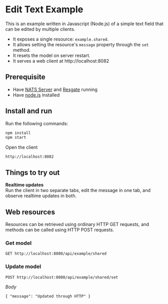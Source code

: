 # Edit Text Example

This is an example written in Javascript (Node.js) of a simple text field that can be edited by multiple clients.
* It exposes a single resource: `example.shared`.
* It allows setting the resource's `message` property through the `set` method.
* It resets the model on server restart.
* It serves a web client at http://localhost:8082

## Prerequisite

* Have [NATS Server](https://nats-io.github.io/docs/nats_server/installation.html) and [Resgate](https://resgate.io/docs/get-started/installation/) running
* Have [node.js](https://nodejs.org/en/download/) installed

## Install and run

Run the following commands:
```bash
npm install
npm start
```
Open the client
```
http://localhost:8082
```

## Things to try out

**Realtime updates**  
Run the client in two separate tabs, edit the message in one tab, and observe realtime updates in both.

## Web resources

Resources can be retrieved using ordinary HTTP GET requests, and methods can be called using HTTP POST requests.

### Get model
```
GET http://localhost:8080/api/example/shared
```

### Update model
```
POST http://localhost:8080/api/example/shared/set
```
*Body*  
```
{ "message": "Updated through HTTP" }
```